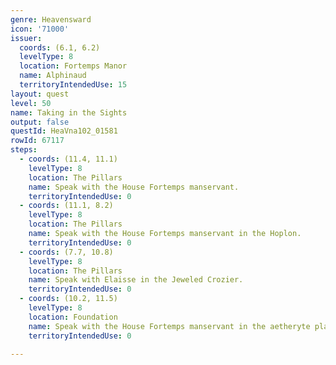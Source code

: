 ```yaml
---
genre: Heavensward
icon: '71000'
issuer:
  coords: (6.1, 6.2)
  levelType: 8
  location: Fortemps Manor
  name: Alphinaud
  territoryIntendedUse: 15
layout: quest
level: 50
name: Taking in the Sights
output: false
questId: HeaVna102_01581
rowId: 67117
steps:
  - coords: (11.4, 11.1)
    levelType: 8
    location: The Pillars
    name: Speak with the House Fortemps manservant.
    territoryIntendedUse: 0
  - coords: (11.1, 8.2)
    levelType: 8
    location: The Pillars
    name: Speak with the House Fortemps manservant in the Hoplon.
    territoryIntendedUse: 0
  - coords: (7.7, 10.8)
    levelType: 8
    location: The Pillars
    name: Speak with Elaisse in the Jeweled Crozier.
    territoryIntendedUse: 0
  - coords: (10.2, 11.5)
    levelType: 8
    location: Foundation
    name: Speak with the House Fortemps manservant in the aetheryte plaza.
    territoryIntendedUse: 0

---
```

